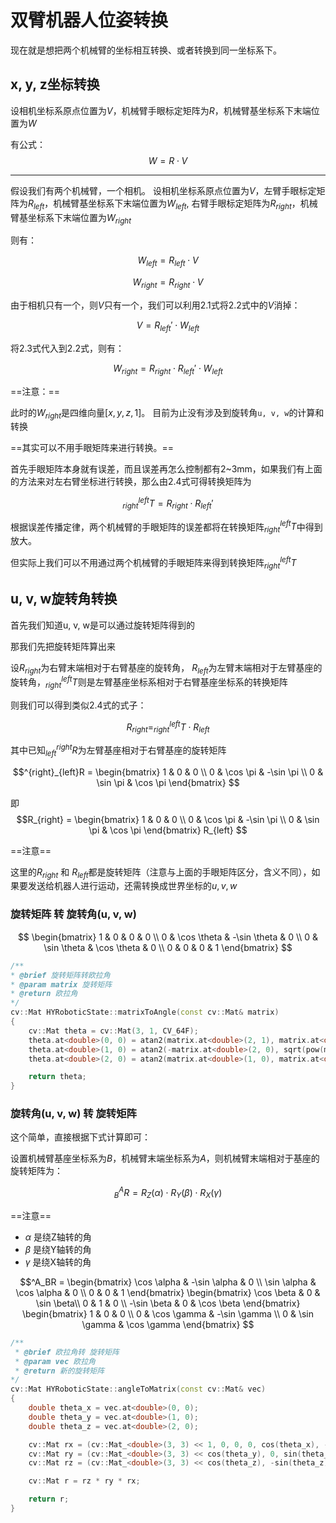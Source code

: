 # 双臂机器人位姿转换

现在就是想把两个机械臂的坐标相互转换、或者转换到同一坐标系下。

## x, y, z坐标转换

设相机坐标系原点位置为$V$，机械臂手眼标定矩阵为$R$，机械臂基坐标系下末端位置为$W$

有公式：
$$W = R \cdot V \tag{1}$$

----

假设我们有两个机械臂，一个相机。
设相机坐标系原点位置为$V$，左臂手眼标定矩阵为$R_{left}$，机械臂基坐标系下末端位置为$W_{left}$,
右臂手眼标定矩阵为$R_{right}$，机械臂基坐标系下末端位置为$W_{right}$

则有：

$$W_{left} = R_{left} \cdot V \tag{2.1}$$

$$W_{right} = R_{right} \cdot V \tag{2.2}$$

由于相机只有一个，则$V$只有一个，我们可以利用2.1式将2.2式中的$V$消掉：

$$V = R_{left}' \cdot W_{left} \tag{2.3}$$

将2.3式代入到2.2式，则有：

$$W_{right} = R_{right} \cdot R_{left}' \cdot W_{left} \tag{2.4}$$

==注意：==

此时的$W_{right}$是四维向量$[x, y, z, 1]$。
目前为止没有涉及到旋转角`u, v, w`的计算和转换

==其实可以不用手眼矩阵来进行转换。==

首先手眼矩阵本身就有误差，而且误差再怎么控制都有2~3mm，如果我们有上面的方法来对左右臂坐标进行转换，那么由2.4式可得转换矩阵为

$$^{left}_{right}T = R_{right} \cdot R_{left}'$$

根据误差传播定律，两个机械臂的手眼矩阵的误差都将在转换矩阵$^{left}_{right}T$中得到放大。

但实际上我们可以不用通过两个机械臂的手眼矩阵来得到转换矩阵$^{left}_{right}T$

## u, v, w旋转角转换

首先我们知道u, v, w是可以通过旋转矩阵得到的

那我们先把旋转矩阵算出来

设$R_{right}$为右臂末端相对于右臂基座的旋转角， $R_{left}$为左臂末端相对于左臂基座的旋转角，$^{left}_{right}T$则是左臂基座坐标系相对于右臂基座坐标系的转换矩阵

则我们可以得到类似2.4式的式子：

$$R_{right} = ^{left}_{right}T \cdot R_{left}$$

其中已知$^{right}_{left}R$为左臂基座相对于右臂基座的旋转矩阵

$$^{right}_{left}R = 
\begin{bmatrix}
   1 & 0 & 0  \\
   0 & \cos \pi & -\sin \pi \\
   0 & \sin \pi & \cos \pi
\end{bmatrix}
$$

即
$$R_{right} = 
\begin{bmatrix}
   1 & 0 & 0  \\
   0 & \cos \pi & -\sin \pi \\
   0 & \sin \pi & \cos \pi
\end{bmatrix}
R_{left}
$$

==注意==

这里的$R_{right}$ 和 $R_{left}$都是旋转矩阵（注意与上面的手眼矩阵区分，含义不同），如果要发送给机器人进行运动，还需转换成世界坐标的$u, v, w$

### 旋转矩阵 转 旋转角(u, v, w)

$$
\begin{bmatrix}
   1 & 0 & 0 & 0 \\
   0 & \cos \theta & -\sin \theta & 0 \\
   0 & \sin \theta & \cos \theta & 0 \\
   0 & 0 & 0 & 1 
  \end{bmatrix} 
$$

```cpp
/**
* @brief 旋转矩阵转欧拉角
* @param matrix 旋转矩阵
* @return 欧拉角
*/
cv::Mat HYRoboticState::matrixToAngle(const cv::Mat& matrix)
{
    cv::Mat theta = cv::Mat(3, 1, CV_64F);
    theta.at<double>(0, 0) = atan2(matrix.at<double>(2, 1), matrix.at<double>(2, 2));
    theta.at<double>(1, 0) = atan2(-matrix.at<double>(2, 0), sqrt(pow(matrix.at<double>(2, 1), 2) + pow(matrix.at<double>(2, 2), 2)));
    theta.at<double>(2, 0) = atan2(matrix.at<double>(1, 0), matrix.at<double>(0, 0));

    return theta;
}
```

### 旋转角(u, v, w) 转 旋转矩阵

这个简单，直接根据下式计算即可：

设置机械臂基座坐标系为${B}$，机械臂末端坐标系为${A}$，则机械臂末端相对于基座的旋转矩阵为：

$$^A_BR = R_Z(\alpha) \cdot R_Y(\beta) \cdot R_X(\gamma) $$

==注意==
* $\alpha$ 是绕Z轴转的角
* $\beta$ 是绕Y轴转的角
* $\gamma$ 是绕X轴转的角

$$^A_BR =
\begin{bmatrix}
   \cos \alpha & -\sin \alpha & 0  \\
   \sin \alpha & \cos \alpha & 0 \\
   0 & 0 & 1 
\end{bmatrix}
\begin{bmatrix}
   \cos \beta & 0 & \sin \beta\\
   0 & 1 & 0 \\
   -\sin \beta & 0 & \cos \beta
\end{bmatrix} 
\begin{bmatrix}
   1 & 0 & 0  \\
   0 & \cos \gamma & -\sin \gamma \\
   0 & \sin \gamma & \cos \gamma 
\end{bmatrix}
$$

```cpp
/**
 * @brief 欧拉角转 旋转矩阵
 * @param vec 欧拉角
 * @return 新的旋转矩阵
*/
cv::Mat HYRoboticState::angleToMatrix(const cv::Mat& vec)
{
    double theta_x = vec.at<double>(0, 0);
    double theta_y = vec.at<double>(1, 0);
    double theta_z = vec.at<double>(2, 0);

    cv::Mat rx = (cv::Mat_<double>(3, 3) << 1, 0, 0, 0, cos(theta_x), -sin(theta_x), 0, sin(theta_x), cos(theta_x));
    cv::Mat ry = (cv::Mat_<double>(3, 3) << cos(theta_y), 0, sin(theta_y), 0, 1, 0, -sin(theta_y), 0, cos(theta_y));
    cv::Mat rz = (cv::Mat_<double>(3, 3) << cos(theta_z), -sin(theta_z), 0, sin(theta_z), cos(theta_z), 0, 0, 0, 1);

    cv::Mat r = rz * ry * rx;

    return r;
}
```
